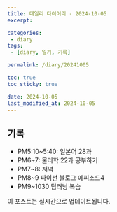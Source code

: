 ```yaml
---
title: 데일리 다이어리 - 2024-10-05
excerpt: 

categories:
 - diary
tags:
 - [diary, 일기, 기록]

permalink: /diary/20241005

toc: true
toc_sticky: true

date: 2024-10-05
last_modified_at: 2024-10-05
---
```


## 기록

- PM5:10~5:40: 일본어 28과
- PM6~7: 물리학 22과 공부하기
- PM7~8: 저녁
- PM8~9 파이썬 블로그 에피소드4
- PM9~1030 딥러닝 복습

이 포스트는 실시간으로 업데이트됩니다.
